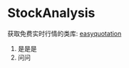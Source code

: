# StockAnalysis
获取免费实时行情的类库: [easyquotation](https://github.com/shidenggui/easyquotation)
1. 是是是
2. 问问

